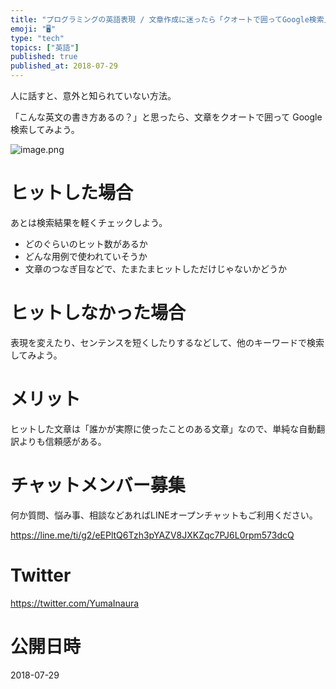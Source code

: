 ```yaml
---
title: "プログラミングの英語表現 / 文章作成に迷ったら「クオートで囲ってGoogle検索」"
emoji: "🖥"
type: "tech"
topics: ["英語"]
published: true
published_at: 2018-07-29
---
```


人に話すと、意外と知られていない方法。

「こんな英文の書き方あるの？」と思ったら、文章をクオートで囲って Google 検索してみよう。


![image.png](https://qiita-image-store.s3.amazonaws.com/0/89618/26c6c1f2-c66b-a76f-49fb-eb5f771316be.png)

# ヒットした場合

あとは検索結果を軽くチェックしよう。

- どのぐらいのヒット数があるか
- どんな用例で使われていそうか
- 文章のつなぎ目などで、たまたまヒットしただけじゃないかどうか

# ヒットしなかった場合

表現を変えたり、センテンスを短くしたりするなどして、他のキーワードで検索してみよう。

# メリット

ヒットした文章は「誰かが実際に使ったことのある文章」なので、単純な自動翻訳よりも信頼感がある。









<!-- Update From Qiita API -->

# チャットメンバー募集


何か質問、悩み事、相談などあればLINEオープンチャットもご利用ください。

https://line.me/ti/g2/eEPltQ6Tzh3pYAZV8JXKZqc7PJ6L0rpm573dcQ





# Twitter


https://twitter.com/YumaInaura


<!-- Update From Qiita API -->



# 公開日時

2018-07-29
